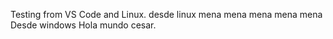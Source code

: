 Testing from VS Code and Linux.
desde linux
mena mena mena mena mena
Desde windows
Hola mundo cesar.